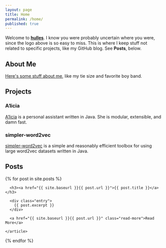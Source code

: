 ```yaml
---
layout: page
title: Home
permalink: /home/
published: true
---
```


Welcome to **[hulles](https://markhull.github.io)**. I know you were probably uncertain where you were, since the logo above is so easy to miss. This is where I keep stuff not related to specific projects, like my GitHub blog. See **Posts**, below.

## About Me

[Here's some stuff about me](about.md), like my tie size and favorite boy band.

## Projects

### A1icia

[A1icia](https://github.com/markhull/A1icia.git) is a personal assistant written in Java. She is modular, extensible, and damn fast.

### simpler-word2vec

[simpler-word2vec](https://github.com/markhull/simpler-word2vec.git) is a simple and reasonably efficient toolbox for using large word2vec datasets written in Java.

## Posts

<!--
<ul>
  {% for post in site.posts %}
    <li>
      <a href="{{ post.url }}">{{ post.title }}</a>
    </li>
  {% endfor %}
</ul>
-->

<div class="posts">
  {% for post in site.posts %}
    <article class="post">

      <h3><a href="{{ site.baseurl }}{{ post.url }}">{{ post.title }}</a></h3>

      <div class="entry">
        {{ post.excerpt }}
      </div>

      <a href="{{ site.baseurl }}{{ post.url }}" class="read-more">Read More</a>
      
    </article>
  {% endfor %}
</div>
